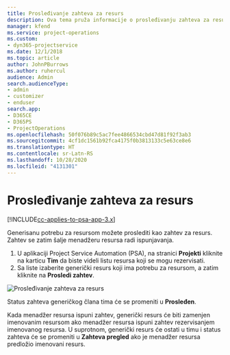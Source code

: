 ```yaml
---
title: Prosleđivanje zahteva za resurs
description: Ova tema pruža informacije o prosleđivanju zahteva za resurs projekta.
manager: kfend
ms.service: project-operations
ms.custom:
- dyn365-projectservice
ms.date: 12/1/2018
ms.topic: article
author: JohnPBurrows
ms.author: ruhercul
audience: Admin
search.audienceType:
- admin
- customizer
- enduser
search.app:
- D365CE
- D365PS
- ProjectOperations
ms.openlocfilehash: 50f076b89c5ac7fee4866534cbd47d81f92f3ab3
ms.sourcegitcommit: 4cf1dc1561b92fca4175f0b3813133c5e63ce8e6
ms.translationtype: HT
ms.contentlocale: sr-Latn-RS
ms.lasthandoff: 10/28/2020
ms.locfileid: "4131301"
---
```

# <a name="submitting-a-resource-request"></a>Prosleđivanje zahteva za resurs

[!INCLUDE[cc-applies-to-psa-app-3.x](../includes/cc-applies-to-psa-app-3x.md)]

Generisanu potrebu za resursom možete proslediti kao zahtev za resurs. Zahtev se zatim šalje menadžeru resursa radi ispunjavanja.

1. U aplikaciji Project Service Automation (PSA), na stranici **Projekti** kliknite na karticu **Tim** da biste videli listu resursa koji se mogu rezervisati. 
2. Sa liste izaberite generički resurs koji ima potrebu za resursom, a zatim kliknite na **Prosledi zahtev**.

![Prosleđivanje zahteva za resurs](media/RM-how-to-18.png)

Status zahteva generičkog člana tima će se promeniti u **Prosleđen**.

Kada menadžer resursa ispuni zahtev, generički resurs će biti zamenjen imenovanim resursom ako menadžer resursa ispuni zahtev rezervisanjem imenovanog resursa. U suprotnom, generički resurs će ostati u timu i status zahteva će se promeniti u **Zahteva pregled** ako je menadžer resursa predložio imenovani resurs.
